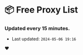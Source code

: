 # :package: Free Proxy List
### Updated every 15 minutes.

- Last updated: `2024-05-06 19:16`

:heart:
